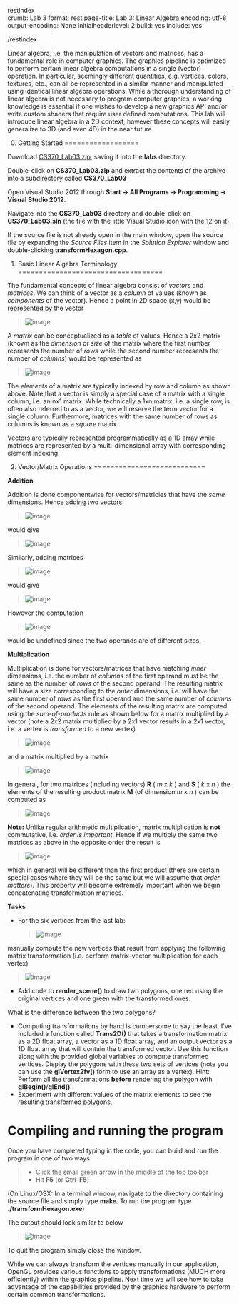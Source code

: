 restindex  
crumb: Lab 3 format: rest page-title: Lab 3: Linear Algebra encoding: utf-8 output-encoding: None initialheaderlevel: 2 build: yes include: yes

/restindex

Linear algebra, i.e. the manipulation of vectors and matrices, has a fundamental role in computer graphics. The graphics pipeline is optimized to perform certain linear algebra computations in a single (vector) operation. In particular, seemingly different quantities, e.g. vertices, colors, textures, etc., can all be represented in a similar manner and manipulated using identical linear algebra operations. While a thorough understanding of linear algebra is not necessary to program computer graphics, a working knowledge is essential if one wishes to develop a new graphics API and/or write custom shaders that require user defined computations. This lab will introduce linear algebra in a 2D context, however these concepts will easily generalize to 3D (and even 4D) in the near future.

0. Getting Started
==================

Download [CS370\_Lab03.zip](src/CS370_Lab03.zip), saving it into the **labs** directory.

Double-click on **CS370\_Lab03.zip** and extract the contents of the archive into a subdirectory called **CS370\_Lab03**

Open Visual Studio 2012 through **Start -\> All Programs -\> Programming -\> Visual Studio 2012**.

Navigate into the **CS370\_Lab03** directory and double-click on **CS370\_Lab03.sln** (the file with the little Visual Studio icon with the 12 on it).

If the source file is not already open in the main window, open the source file by expanding the *Source Files* item in the *Solution Explorer* window and double-clicking **transformHexagon.cpp**.

1. Basic Linear Algebra Terminology
===================================

The fundamental concepts of linear algebra consist of *vectors* and *matrices*. We can think of a vector as a *column* of values (known as *components* of the vector). Hence a point in 2D space (x,y) would be represented by the vector

> ![image](images/lab03/Vector.png)

A *matrix* can be conceptualized as a *table* of values. Hence a 2x2 matrix (known as the *dimension* or *size* of the matrix where the first number represents the number of *rows* while the second number represents the number of *columns*) would be represented as

> ![image](images/lab03/Matrix.png)

The *elements* of a matrix are typically indexed by row and column as shown above. Note that a vector is simply a special case of a matrix with a single column, i.e. an nx1 matrix. While technically a 1xn matrix, i.e. a single row, is often also referred to as a vector, we will reserve the term vector for a single column. Furthermore, matrices with the same number of rows as columns is known as a *square* matrix.

Vectors are typically represented programmatically as a 1D array while matrices are represented by a multi-dimensional array with corresponding element indexing.

2. Vector/Matrix Operations
===========================

**Addition**

Addition is done componentwise for vectors/matricies that have the *same* dimensions. Hence adding two vectors

> ![image](images/lab03/UV.png)

would give

> ![image](images/lab03/VecAdd.png)

Similarly, adding matrices

> ![image](images/lab03/RS.png)

would give

> ![image](images/lab03/MatAdd.png)

However the computation

> ![image](images/lab03/MixAdd.png)

would be undefined since the two operands are of different sizes.

**Multiplication**

Multiplication is done for vectors/matrices that have matching *inner* dimensions, i.e. the number of *columns* of the first operand must be the same as the number of *rows* of the second operand. The resulting matrix will have a size corresponding to the *outer* dimensions, i.e. will have the same number of *rows* as the first operand and the same number of *columns* of the second operand. The elements of the resulting matrix are computed using the *sum-of-products* rule as shown below for a matrix multiplied by a vector (note a 2x2 matrix multiplied by a 2x1 vector results in a 2x1 vector, i.e. a vertex is *transformed* to a new vertex)

> ![image](images/lab03/MatVecMult.png)

and a matrix multiplied by a matrix

> ![image](images/lab03/MatMatMult.png)

In general, for two matrices (including vectors) **R** ( *m* x *k* ) and **S** ( *k* x *n* ) the elements of the resulting product matrix **M** (of dimension *m* x *n* ) can be computed as

> ![image](images/lab03/ProdElem.png)

**Note:** Unlike regular arithmetic multiplication, matrix multiplication is **not** commutative, i.e. *order is important*. Hence if we multiply the same two matrices as above in the opposite order the result is

> ![image](images/lab03/MatMatMult2.png)

which in general will be different than the first product (there are certain special cases where they will be the same but we will assume that *order matters*). This property will become extremely important when we begin concatenating transformation matrices.

**Tasks**

-   For the six vertices from the last lab:

    > ![image](images/lab03/HexVert.png)

manually compute the new vertices that result from applying the following matrix transformation (i.e. perform matrix-vector multiplication for each vertex)

> ![image](images/lab03/HexTrans.png)

-   Add code to **render\_scene()** to draw two polygons, one red using the original vertices and one green with the transformed ones.

What is the difference between the two polygons?

-   Computing transformations by hand is cumbersome to say the least. I've included a function called **Trans2D()** that takes a transformation matrix as a 2D float array, a vector as a 1D float array, and an output vector as a 1D float array that will contain the transformed vector. Use this function along with the provided global variables to compute transformed vertices. Display the polygons with these two sets of vertices (note you can use the **glVertex2fv()** form to use an array as a vertex). Hint: Perform all the transformations **before** rendering the polygon with **glBegin()**/**glEnd()**.
-   Experiment with different values of the matrix elements to see the resulting transformed polygons.

Compiling and running the program
=================================

Once you have completed typing in the code, you can build and run the program in one of two ways:

> -   Click the small green arrow in the middle of the top toolbar
> -   Hit **F5** (or **Ctrl-F5**)

(On Linux/OSX: In a terminal window, navigate to the directory containing the source file and simply type **make**. To run the program type **./transformHexagon.exe**)

The output should look similar to below

> ![image](images/lab03/TransformHexagon.png)

To quit the program simply close the window.

While we can always transform the vertices manually in our application, OpenGL provides various functions to apply transformations (MUCH more efficiently) within the graphics pipeline. Next time we will see how to take advantage of the capabilities provided by the graphics hardware to perform certain common transformations.

